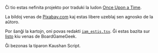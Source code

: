 Ĉi tio estas nefinita projekto por traduki la ludon [Once Upon a Time](https://boardgamegeek.com/boardgame/1234/once-upon-time-storytelling-card-game).

La bildoj venas de [Pixabay.com](https://pixabay.com/) kaj estas libere uzeblaj sen agnosko de la aŭtoro.

Por ŝanĝi la kartojn, oni povas redakti [`iam_estis.tsv`](iam_estis.tsv). Ĝi estas bazita sur [listo](https://boardgamegeek.com/filepage/98651/once-upon-time-card-list-all-editions-expansions) kiu venas de BoardGameGeek.

Ĝi bezonas la tiparon Kaushan Script.
